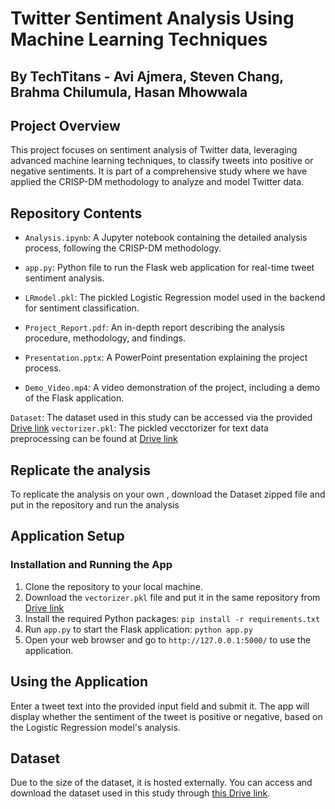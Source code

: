 # Twitter Sentiment Analysis Using Machine Learning Techniques
## By TechTitans - Avi Ajmera, Steven Chang, Brahma Chilumula, Hasan Mhowwala


## Project Overview
This project focuses on sentiment analysis of Twitter data, leveraging advanced machine learning techniques, to classify tweets into positive or negative sentiments. It is part of a comprehensive study where we have applied the CRISP-DM methodology to analyze and model Twitter data. 

## Repository Contents
- `Analysis.ipynb`: A Jupyter notebook containing the detailed analysis process, following the CRISP-DM methodology.
- `app.py`: Python file to run the Flask web application for real-time tweet sentiment analysis.
- `LRmodel.pkl`: The pickled Logistic Regression model used in the backend for sentiment classification.

- `Project_Report.pdf`: An in-depth report describing the analysis procedure, methodology, and findings.
- `Presentation.pptx`: A PowerPoint presentation explaining the project process.
- `Demo_Video.mp4`: A video demonstration of the project, including a demo of the Flask application.


`Dataset`: The dataset used in this study can be accessed via the provided [Drive link](https://drive.google.com/file/d/1X7pxCfanGIlYKdxslbO_vZU7pX2Mscaa/view)
`vectorizer.pkl`: The pickled vecctorizer for text data preprocessing can be found at [Drive link](https://drive.google.com/file/d/1uNRxfLsaXwDyZuiWQsQihnFeceMSxVov/view?usp=sharing)

## Replicate the analysis
To replicate the analysis on your own , download the Dataset zipped file and put in the repository and run the analysis
## Application Setup


### Installation and Running the App
1. Clone the repository to your local machine.
2. Download the `vectorizer.pkl` file and put it in the same repository from [Drive link](https://drive.google.com/file/d/1uNRxfLsaXwDyZuiWQsQihnFeceMSxVov/view?usp=sharing)
3. Install the required Python packages: `pip install -r requirements.txt`
4. Run `app.py` to start the Flask application: `python app.py`
5. Open your web browser and go to `http://127.0.0.1:5000/` to use the application.

## Using the Application
Enter a tweet text into the provided input field and submit it. The app will display whether the sentiment of the tweet is positive or negative, based on the Logistic Regression model's analysis.

## Dataset
Due to the size of the dataset, it is hosted externally. You can access and download the dataset used in this study through [this Drive link](https://drive.google.com/file/d/1X7pxCfanGIlYKdxslbO_vZU7pX2Mscaa/view).


